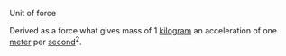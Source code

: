 Unit of force

Derived as a force what gives mass of 1 [kilogram](crate::si::base_units::KiloGram) an acceleration
of one [meter](crate::si::base_units::Metre) per [second](crate::si::base_units::Second)<sup>2</sup>.